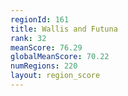 ```yaml
---
regionId: 161
title: Wallis and Futuna
rank: 32
meanScore: 76.29
globalMeanScore: 70.22
numRegions: 220
layout: region_score
---
```

